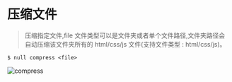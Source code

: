 # 压缩文件

> 压缩指定文件,file 文件类型可以是文件夹或者单个文件路径,文件夹路径会自动压缩该文件夹所有的 html/css/js 文件(支持文件类型 : html/css/js)。

```shell
$ null compress <file>
```

![compress](/compress.gif)
